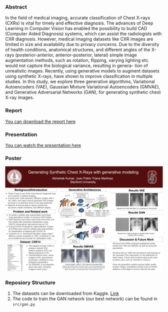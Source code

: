 ### Abstract
In the field of medical imaging, accurate classification of Chest X-rays (CXRs) is vital for timely and effective diagnosis. The advances of Deep Learning in Computer Vision has enabled the possibility to build CAD (Computer Aided Diagnosis) systems, which can assist the radiologists with CXR diagnosis. However, medical imaging datasets like CXR images are limited in size and availability due to privacy concerns. Due to the diversity of health conditions, anatomical structures, and different angles of the X-rays (posterior-anterior, anterior-posterior, lateral) simple image augmentation methods, such as rotation, flipping, varying lighting etc. would not capture the biological variance, resulting in genera- tion of unrealistic images. Recently, using generative models to augment datasets using synthetic X-rays, have shown to improve classification in multiple studies. In this study, we explore three generative algorithms, Variational Autoencoders (VAE), Gaussian Mixture Variational Autoencoders (GMVAE), and Generative Adversarial Networks (GAN), for generating synthetic chest X-ray images.

### Report
[You can download the report here](cs231_report.pdf)

### Presentation
[You can watch the presentation here](https://www.youtube.com/watch?v=cKdiDw5Vsms)

### Poster
![Poster](poster.jpg "poster")

### Reposiory Structure
1. The datasets can be downloaded from Kaggle. [Link](https://www.kaggle.com/datasets/nih-chest-xrays/data)
1. The code to train the GAN network (our best network) can be found in `src/gan.py`